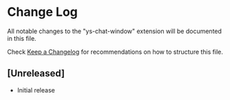 # Change Log

All notable changes to the "ys-chat-window" extension will be documented in this file.

Check [Keep a Changelog](http://keepachangelog.com/) for recommendations on how to structure this file.

## [Unreleased]

- Initial release